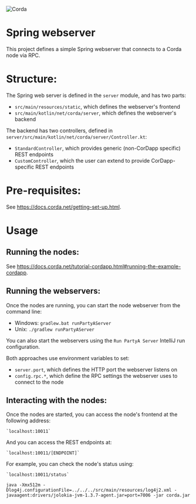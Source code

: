 ![Corda](https://www.corda.net/wp-content/uploads/2016/11/fg005_corda_b.png)

# Spring webserver

This project defines a simple Spring webserver that connects to a Corda node via RPC.

# Structure:

The Spring web server is defined in the `server` module, and has two parts:

* `src/main/resources/static`, which defines the webserver's frontend
* `src/main/kotlin/net/corda/server`, which defines the webserver's backend

The backend has two controllers, defined in `server/src/main/kotlin/net/corda/server/Controller.kt`:

* `StandardController`, which provides generic (non-CorDapp specific) REST endpoints
* `CustomController`, which the user can extend to provide CorDapp-specific REST endpoints

# Pre-requisites:

See https://docs.corda.net/getting-set-up.html.

# Usage

## Running the nodes:

See https://docs.corda.net/tutorial-cordapp.html#running-the-example-cordapp.

## Running the webservers:

Once the nodes are running, you can start the node webserver from the command line:

* Windows: `gradlew.bat runPartyAServer`
* Unix: `./gradlew runPartyAServer`

You can also start the webservers using the `Run PartyA Server` IntelliJ run configuration.

Both approaches use environment variables to set:

* `server.port`, which defines the HTTP port the webserver listens on
* `config.rpc.*`, which define the RPC settings the webserver uses to connect to the node

## Interacting with the nodes:

Once the nodes are started, you can access the node's frontend at the following address:

    `localhost:10011`

And you can access the REST endpoints at:

    `localhost:10011/[ENDPOINT]`

For example, you can check the node's status using:

    `localhost:10011/status`
    
 ```
 java -Xmx512m -Dlog4j.configurationFile=../../../src/main/resources/log4j2.xml -javaagent:drivers/jolokia-jvm-1.3.7-agent.jar=port=7006 -jar corda.jar
 ```